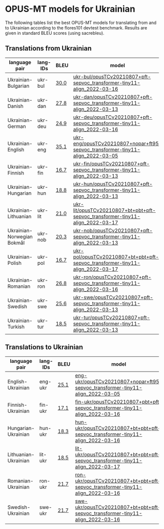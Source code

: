 # OPUS-MT models for Ukrainian

The following tables list the best OPUS-MT models for translating from and to Ukrainian according to the flores101 devtest benchmark. Results are given in standard BLEU scores (using sacrebleu).

## Translations from Ukrainian

| language pair | lang-IDs | BLEU | model |
|---------------|----------|------|-------|
| Ukrainian-Bulgarian | ukr-bul | [30.0](https://github.com/Helsinki-NLP/OPUS-MT-train/blob/puhti/scores/ukr-bul/flores101-devtest/bleu-scores.txt) | [ukr-bul/opusTCv20210807+pft-sepvoc_transformer-tiny11-align_2022-03-16](https://object.pouta.csc.fi/Tatoeba-MT-models/ukr-bul/opusTCv20210807+pft-sepvoc_transformer-tiny11-align_2022-03-16.zip) |
| Ukrainian-Danish | ukr-dan | [27.8](https://github.com/Helsinki-NLP/OPUS-MT-train/blob/puhti/scores/ukr-dan/flores101-devtest/bleu-scores.txt) | [ukr-dan/opusTCv20210807+pft-sepvoc_transformer-tiny11-align_2022-03-13](https://object.pouta.csc.fi/Tatoeba-MT-models/ukr-dan/opusTCv20210807+pft-sepvoc_transformer-tiny11-align_2022-03-13.zip) |
| Ukrainian-German | ukr-deu | [24.9](https://github.com/Helsinki-NLP/OPUS-MT-train/blob/puhti/scores/ukr-deu/flores101-devtest/bleu-scores.txt) | [ukr-deu/opusTCv20210807+pft-sepvoc_transformer-tiny11-align_2022-03-16](https://object.pouta.csc.fi/Tatoeba-MT-models/ukr-deu/opusTCv20210807+pft-sepvoc_transformer-tiny11-align_2022-03-16.zip) |
| Ukrainian-English | ukr-eng | [35.1](https://github.com/Helsinki-NLP/OPUS-MT-train/blob/puhti/scores/ukr-eng/flores101-devtest/bleu-scores.txt) | [ukr-eng/opusTCv20210807+nopar+ft95-sepvoc_transformer-tiny11-align_2022-03-05](https://object.pouta.csc.fi/Tatoeba-MT-models/ukr-eng/opusTCv20210807+nopar+ft95-sepvoc_transformer-tiny11-align_2022-03-05.zip) |
| Ukrainian-Finnish | ukr-fin | [16.7](https://github.com/Helsinki-NLP/OPUS-MT-train/blob/puhti/scores/ukr-fin/flores101-devtest/bleu-scores.txt) | [ukr-fin/opusTCv20210807+pft-sepvoc_transformer-tiny11-align_2022-03-13](https://object.pouta.csc.fi/Tatoeba-MT-models/ukr-fin/opusTCv20210807+pft-sepvoc_transformer-tiny11-align_2022-03-13.zip) |
| Ukrainian-Hungarian | ukr-hun | [18.8](https://github.com/Helsinki-NLP/OPUS-MT-train/blob/puhti/scores/ukr-hun/flores101-devtest/bleu-scores.txt) | [ukr-hun/opusTCv20210807+pft-sepvoc_transformer-tiny11-align_2022-03-13](https://object.pouta.csc.fi/Tatoeba-MT-models/ukr-hun/opusTCv20210807+pft-sepvoc_transformer-tiny11-align_2022-03-13.zip) |
| Ukrainian-Lithuanian | ukr-lit | [21.0](https://github.com/Helsinki-NLP/OPUS-MT-train/blob/puhti/scores/ukr-lit/flores101-devtest/bleu-scores.txt) | [ukr-lit/opusTCv20210807+bt+pbt+pft-sepvoc_transformer-tiny11-align_2022-03-17](https://object.pouta.csc.fi/Tatoeba-MT-models/ukr-lit/opusTCv20210807+bt+pbt+pft-sepvoc_transformer-tiny11-align_2022-03-17.zip) |
| Ukrainian-Norwegian Bokmål | ukr-nob | [20.3](https://github.com/Helsinki-NLP/OPUS-MT-train/blob/puhti/scores/ukr-nob/flores101-devtest/bleu-scores.txt) | [ukr-nob/opusTCv20210807+pft-sepvoc_transformer-tiny11-align_2022-03-13](https://object.pouta.csc.fi/Tatoeba-MT-models/ukr-nob/opusTCv20210807+pft-sepvoc_transformer-tiny11-align_2022-03-13.zip) |
| Ukrainian-Polish | ukr-pol | [16.7](https://github.com/Helsinki-NLP/OPUS-MT-train/blob/puhti/scores/ukr-pol/flores101-devtest/bleu-scores.txt) | [ukr-pol/opusTCv20210807+bt+pbt+pft-sepvoc_transformer-tiny11-align_2022-03-17](https://object.pouta.csc.fi/Tatoeba-MT-models/ukr-pol/opusTCv20210807+bt+pbt+pft-sepvoc_transformer-tiny11-align_2022-03-17.zip) |
| Ukrainian-Romanian | ukr-ron | [26.8](https://github.com/Helsinki-NLP/OPUS-MT-train/blob/puhti/scores/ukr-ron/flores101-devtest/bleu-scores.txt) | [ukr-ron/opusTCv20210807+pft-sepvoc_transformer-tiny11-align_2022-03-16](https://object.pouta.csc.fi/Tatoeba-MT-models/ukr-ron/opusTCv20210807+pft-sepvoc_transformer-tiny11-align_2022-03-16.zip) |
| Ukrainian-Swedish | ukr-swe | [25.6](https://github.com/Helsinki-NLP/OPUS-MT-train/blob/puhti/scores/ukr-swe/flores101-devtest/bleu-scores.txt) | [ukr-swe/opusTCv20210807+pft-sepvoc_transformer-tiny11-align_2022-03-13](https://object.pouta.csc.fi/Tatoeba-MT-models/ukr-swe/opusTCv20210807+pft-sepvoc_transformer-tiny11-align_2022-03-13.zip) |
| Ukrainian-Turkish | ukr-tur | [18.5](https://github.com/Helsinki-NLP/OPUS-MT-train/blob/puhti/scores/ukr-tur/flores101-devtest/bleu-scores.txt) | [ukr-tur/opusTCv20210807+pft-sepvoc_transformer-tiny11-align_2022-03-13](https://object.pouta.csc.fi/Tatoeba-MT-models/ukr-tur/opusTCv20210807+pft-sepvoc_transformer-tiny11-align_2022-03-13.zip) |

## Translations to Ukrainian

| language pair | lang-IDs | BLEU | model |
|---------------|----------|------|-------|
| English-Ukrainian | eng-ukr | [25.1](https://github.com/Helsinki-NLP/OPUS-MT-train/blob/puhti/scores/eng-ukr/flores101-devtest/bleu-scores.txt) | [eng-ukr/opusTCv20210807+nopar+ft95-sepvoc_transformer-tiny11-align_2022-03-05](https://object.pouta.csc.fi/Tatoeba-MT-models/eng-ukr/opusTCv20210807+nopar+ft95-sepvoc_transformer-tiny11-align_2022-03-05.zip) |
| Finnish-Ukrainian | fin-ukr | [17.1](https://github.com/Helsinki-NLP/OPUS-MT-train/blob/puhti/scores/fin-ukr/flores101-devtest/bleu-scores.txt) | [fin-ukr/opusTCv20210807+pbt+pft-sepvoc_transformer-tiny11-align_2022-03-16](https://object.pouta.csc.fi/Tatoeba-MT-models/fin-ukr/opusTCv20210807+pbt+pft-sepvoc_transformer-tiny11-align_2022-03-16.zip) |
| Hungarian-Ukrainian | hun-ukr | [18.3](https://github.com/Helsinki-NLP/OPUS-MT-train/blob/puhti/scores/hun-ukr/flores101-devtest/bleu-scores.txt) | [hun-ukr/opusTCv20210807+bt+pbt+pft-sepvoc_transformer-tiny11-align_2022-03-16](https://object.pouta.csc.fi/Tatoeba-MT-models/hun-ukr/opusTCv20210807+bt+pbt+pft-sepvoc_transformer-tiny11-align_2022-03-16.zip) |
| Lithuanian-Ukrainian | lit-ukr | [18.5](https://github.com/Helsinki-NLP/OPUS-MT-train/blob/puhti/scores/lit-ukr/flores101-devtest/bleu-scores.txt) | [lit-ukr/opusTCv20210807+bt+pbt+pft-sepvoc_transformer-tiny11-align_2022-03-17](https://object.pouta.csc.fi/Tatoeba-MT-models/lit-ukr/opusTCv20210807+bt+pbt+pft-sepvoc_transformer-tiny11-align_2022-03-17.zip) |
| Romanian-Ukrainian | ron-ukr | [21.7](https://github.com/Helsinki-NLP/OPUS-MT-train/blob/puhti/scores/ron-ukr/flores101-devtest/bleu-scores.txt) | [ron-ukr/opusTCv20210807+bt+pbt+pft-sepvoc_transformer-tiny11-align_2022-03-16](https://object.pouta.csc.fi/Tatoeba-MT-models/ron-ukr/opusTCv20210807+bt+pbt+pft-sepvoc_transformer-tiny11-align_2022-03-16.zip) |
| Swedish-Ukrainian | swe-ukr | [21.7](https://github.com/Helsinki-NLP/OPUS-MT-train/blob/puhti/scores/swe-ukr/flores101-devtest/bleu-scores.txt) | [swe-ukr/opusTCv20210807+bt+pbt+pft-sepvoc_transformer-tiny11-align_2022-03-16](https://object.pouta.csc.fi/Tatoeba-MT-models/swe-ukr/opusTCv20210807+bt+pbt+pft-sepvoc_transformer-tiny11-align_2022-03-16.zip) |
